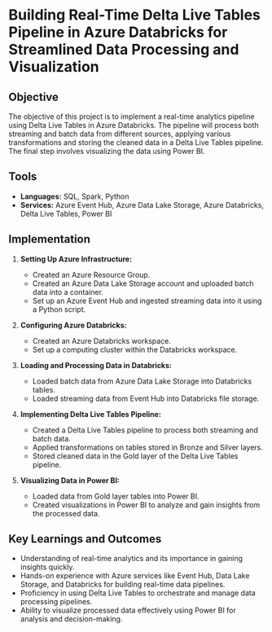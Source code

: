 # Building Real-Time Delta Live Tables Pipeline in Azure Databricks for Streamlined Data Processing and Visualization

## Objective
The objective of this project is to implement a real-time analytics pipeline using Delta Live Tables in Azure Databricks. The pipeline will process both streaming and batch data from different sources, applying various transformations and storing the cleaned data in a Delta Live Tables pipeline. The final step involves visualizing the data using Power BI.

## Tools
- **Languages:** SQL, Spark, Python
- **Services:** Azure Event Hub, Azure Data Lake Storage, Azure Databricks, Delta Live Tables, Power BI

## Implementation
1. **Setting Up Azure Infrastructure:**
   - Created an Azure Resource Group.
   - Created an Azure Data Lake Storage account and uploaded batch data into a container.
   - Set up an Azure Event Hub and ingested streaming data into it using a Python script.

2. **Configuring Azure Databricks:**
   - Created an Azure Databricks workspace.
   - Set up a computing cluster within the Databricks workspace.

3. **Loading and Processing Data in Databricks:**
   - Loaded batch data from Azure Data Lake Storage into Databricks tables.
   - Loaded streaming data from Event Hub into Databricks file storage.

4. **Implementing Delta Live Tables Pipeline:**
   - Created a Delta Live Tables pipeline to process both streaming and batch data.
   - Applied transformations on tables stored in Bronze and Silver layers.
   - Stored cleaned data in the Gold layer of the Delta Live Tables pipeline.

5. **Visualizing Data in Power BI:**
   - Loaded data from Gold layer tables into Power BI.
   - Created visualizations in Power BI to analyze and gain insights from the processed data.

## Key Learnings and Outcomes
- Understanding of real-time analytics and its importance in gaining insights quickly.
- Hands-on experience with Azure services like Event Hub, Data Lake Storage, and Databricks for building real-time data pipelines.
- Proficiency in using Delta Live Tables to orchestrate and manage data processing pipelines.
- Ability to visualize processed data effectively using Power BI for analysis and decision-making.

